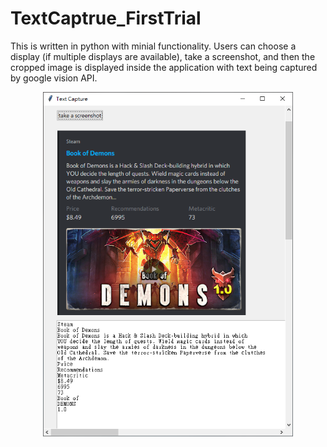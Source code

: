 # TextCaptrue_FirstTrial
This is written in python with minial functionality. Users can choose a display (if multiple displays are available), take a screenshot, and then the cropped image is displayed inside the application with text being captured by google vision API.

<p align="center">
<img src="screenshot.png" width="400"/>
</p>
